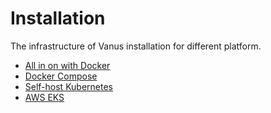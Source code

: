 # Installation

The infrastructure of Vanus installation for different platform.

- [All in on with Docker](all-in-one/README.md) 
- [Docker Compose](docker-compose/README.md) 
- [Self-host Kubernetes](self-host/REDEME.md)
- [AWS EKS](aws-eks/README.md)